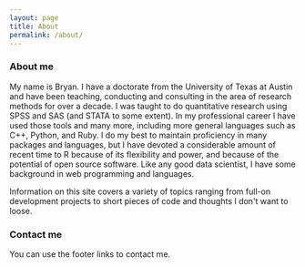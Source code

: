 ```yaml
---
layout: page
title: About
permalink: /about/
---
```


### About me
My name is Bryan. I have a doctorate from the University of Texas at Austin and have been teaching, conducting and consulting in the area of research methods for over a decade. I was taught to do quantitative research using SPSS and SAS (and STATA to some extent). In my professional career I have used those tools and many more, including more general languages such as C++, Python, and Ruby. I do my best to maintain proficiency in many packages and languages, but I have devoted a considerable amount of recent time to R because of its flexibility and power, and because of the potential of open source software. Like any good data scientist, I have some background in web programming and languages. 

Information on this site covers a variety of topics ranging from full-on development projects to short pieces of code and thoughts I don't want to loose.

### Contact me

You can use the footer links to contact me.
